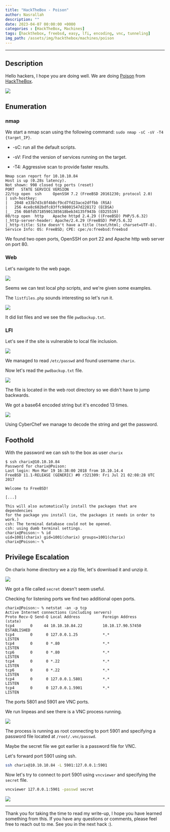```yaml
---
title: "HackTheBox - Poison"
author: Nasrallah
description: ""
date: 2023-04-07 00:00:00 +0000
categories : [HackTheBox, Machines]
tags: [hackthebox, freebsd, easy, lfi, encoding, vnc, tunneling]
img_path: /assets/img/hackthebox/machines/poison
---
```


<div align="center"> <script src="https://www.hackthebox.eu/badge/565048"></script> </div>

---


## **Description**

Hello hackers, I hope you are doing well. We are doing [Poison](https://app.hackthebox.com/machines/) from [HackTheBox](https://www.hackthebox.com).

![](0.png)

## **Enumeration**

### nmap

We start a nmap scan using the following command: `sudo nmap -sC -sV -T4 {target_IP}`.

- -sC: run all the default scripts.

- -sV: Find the version of services running on the target.

- -T4: Aggressive scan to provide faster results.

```terminal
Nmap scan report for 10.10.10.84
Host is up (0.28s latency).
Not shown: 998 closed tcp ports (reset)
PORT   STATE SERVICE VERSION
22/tcp open  ssh     OpenSSH 7.2 (FreeBSD 20161230; protocol 2.0)
| ssh-hostkey: 
|   2048 e33b7d3c8f4b8cf9cd7fd23ace2dffbb (RSA)
|   256 4ce8c602bdfc83ffc98001547d228172 (ECDSA)
|_  256 0b8fd57185901385618beb34135f943b (ED25519)
80/tcp open  http    Apache httpd 2.4.29 ((FreeBSD) PHP/5.6.32)
|_http-server-header: Apache/2.4.29 (FreeBSD) PHP/5.6.32
|_http-title: Site doesn't have a title (text/html; charset=UTF-8).
Service Info: OS: FreeBSD; CPE: cpe:/o:freebsd:freebsd
```

We found two open ports, OpenSSH on port 22 and Apache http web server on port 80.

### Web

Let's navigate to the web page.

![](1.png)

Seems we can test local php scripts, and we're given some examples.

The `listfiles.php` sounds interesting so let's run it.

![](2.png)

It did list files and we see the file `pwdbackup.txt`.

### LFI

Let's see if the site is vulnerable to local file inclusion.

![](3.png)

We managed to read `/etc/passwd` and found username `charix`.

Now let's read the `pwdbackup.txt` file.

![](4.png)

The file is located in the web root directory so we didn't have to jump backwards.

We got a base64 encoded string but it's encoded 13 times.

![](5.png)

Using CyberChef we manage to decode the string and get the password.

## **Foothold**

With the password we can ssh to the box as user `charix`

```terminal
$ ssh charix@10.10.10.84                             
Password for charix@Poison:
Last login: Mon Mar 19 16:38:00 2018 from 10.10.14.4
FreeBSD 11.1-RELEASE (GENERIC) #0 r321309: Fri Jul 21 02:08:28 UTC 2017

Welcome to FreeBSD!

[...]

This will also automatically install the packages that are dependencies
for the package you install (ie, the packages it needs in order to work.)
csh: The terminal database could not be opened.
csh: using dumb terminal settings.
charix@Poison:~ % id
uid=1001(charix) gid=1001(charix) groups=1001(charix)
charix@Poison:~ %
```


## **Privilege Escalation**

On charix home directory we a zip file, let's download it and unzip it.

![](6.png)

We got a file called `secret` doesn't seem useful.

Checking for listening ports we find two additional open ports.

```terminal
charix@Poison:~ % netstat -an -p tcp
Active Internet connections (including servers)
Proto Recv-Q Send-Q Local Address          Foreign Address        (state)
tcp4       0     44 10.10.10.84.22         10.10.17.90.57450      ESTABLISHED
tcp4       0      0 127.0.0.1.25           *.*                    LISTEN
tcp4       0      0 *.80                   *.*                    LISTEN
tcp6       0      0 *.80                   *.*                    LISTEN
tcp4       0      0 *.22                   *.*                    LISTEN
tcp6       0      0 *.22                   *.*                    LISTEN
tcp4       0      0 127.0.0.1.5801         *.*                    LISTEN
tcp4       0      0 127.0.0.1.5901         *.*                    LISTEN

```

The ports 5801 and 5901 are VNC ports.

We run linpeas and see there is a VNC process running.

![](7.png)

The process is running as root connecting to port 5901 and specifying a password file located at `/root/.vnc/passwd`.

Maybe the secret file we got earlier is a password file for VNC.

Let's forward port 5901 using ssh.

```bash
ssh charix@10.10.10.84 -L 5901:127.0.0.1:5901
```

Now let's try to connect to port 5901 using `vncviewer` and specifying the `secret` file.

```bash
vncviewer 127.0.0.1:5901 -passwd secret
```

![](8.png)


---

Thank you for taking the time to read my write-up, I hope you have learned something from this. If you have any questions or comments, please feel free to reach out to me. See you in the next hack :).